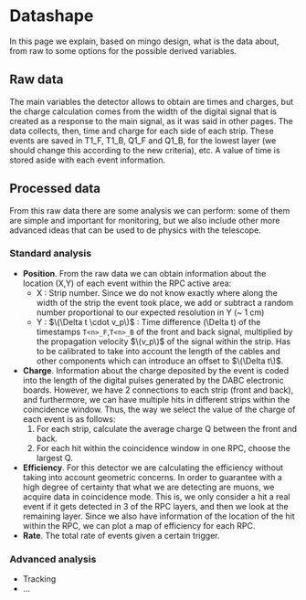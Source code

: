 # Datashape
In this page we explain, based on mingo design, what is the data about, from raw to some options for the possible derived variables.

## Raw data
The main variables the detector allows to obtain are times and charges, but the charge calculation comes from the width of the digital signal that is created as a response to the main signal, as it was said in other pages. The data collects, then, time and charge for each side of each strip. These events are saved in T1_F, T1_B, Q1_F and Q1_B, for the lowest layer (we should change this according to the new criteria), etc. A value of time is stored aside with each event information.

## Processed data
From this raw data there are some analysis we can perform: some of them are simple and important for monitoring, but we also include other more advanced ideas that can be used to de physics with the telescope.

### Standard analysis
- **Position**. From the raw data we can obtain information about the location (X,Y) of each event within the RPC active area:
  - X : Strip number. Since we do not know exactly where along the width of the strip the event took place, we add or subtract a random number proportional to our expected resolution in Y (~ 1 cm) 
  - Y : $\(\Delta t \cdot v_p\)$ : Time difference \(\Delta t\) of the timestamps `T<n>_F`,`T<n>_B` of the front and back signal, multiplied by the propagation velocity $\(v_p\)$ of the signal within the strip. Has to be calibrated to take into account the length of the cables and other components which can introduce an offset to $\(\Delta t\)$.
- **Charge**. Information about the charge deposited by the event is coded into the length of the digital pulses generated by the DABC electronic boards. However, we have 2 connections to each strip (front and back), and furthermore, we can have multiple hits in different strips within the coincidence window. Thus, the way we select the value of the charge of each event is as follows:
  1. For each strip, calculate the average charge Q between the front and back.
  2. For each hit within the coincidence window in one RPC, choose the largest Q.
- **Efficiency**. For this detector we are calculating the efficiency without taking into account geometric concerns. In order to guarantee with a high degree of certainty that what we are detecting are muons, we acquire data in coincidence mode. This is, we only consider a hit a real event if it gets detected in 3 of the RPC layers, and then we look at the remaining layer. Since we also have information of the location of the hit within the RPC, we can plot a map of efficiency for each RPC.
- **Rate**. The total rate of events given a certain trigger.

### Advanced analysis
- Tracking
- ...

